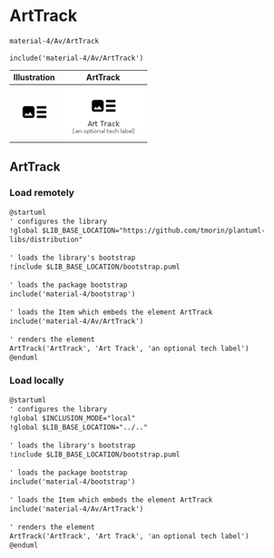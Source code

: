 # ArtTrack


```text
material-4/Av/ArtTrack
```

```text
include('material-4/Av/ArtTrack')
```



| Illustration | ArtTrack |
| :---: | :---: |
| ![illustration for Illustration](../../material-4/Av/ArtTrack.png) | ![illustration for ArtTrack](../../material-4/Av/ArtTrack.Local.png) |




## ArtTrack

### Load remotely
```plantuml
@startuml
' configures the library
!global $LIB_BASE_LOCATION="https://github.com/tmorin/plantuml-libs/distribution"

' loads the library's bootstrap
!include $LIB_BASE_LOCATION/bootstrap.puml

' loads the package bootstrap
include('material-4/bootstrap')

' loads the Item which embeds the element ArtTrack
include('material-4/Av/ArtTrack')

' renders the element
ArtTrack('ArtTrack', 'Art Track', 'an optional tech label')
@enduml
```

### Load locally
```plantuml
@startuml
' configures the library
!global $INCLUSION_MODE="local"
!global $LIB_BASE_LOCATION="../.."

' loads the library's bootstrap
!include $LIB_BASE_LOCATION/bootstrap.puml

' loads the package bootstrap
include('material-4/bootstrap')

' loads the Item which embeds the element ArtTrack
include('material-4/Av/ArtTrack')

' renders the element
ArtTrack('ArtTrack', 'Art Track', 'an optional tech label')
@enduml
```

